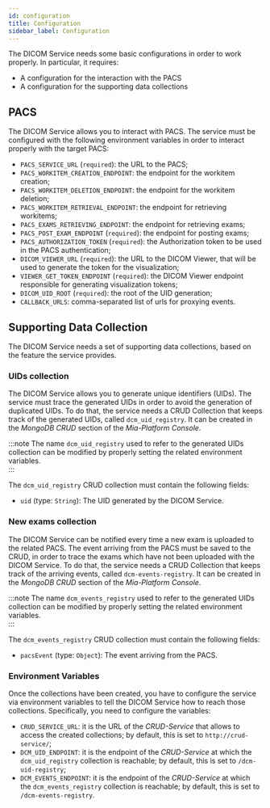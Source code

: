 ```yaml
---
id: configuration
title: Configuration
sidebar_label: Configuration
---
```

The DICOM Service needs some basic configurations in order to work properly. In particular, it requires:
* A configuration for the interaction with the PACS
* A configuration for the supporting data collections

## PACS
The DICOM Service allows you to interact with PACS. The service must be configured with the following environment variables in order to interact properly with the target PACS:
* `PACS_SERVICE_URL` (`required`): the URL to the PACS;
* `PACS_WORKITEM_CREATION_ENDPOINT`: the endpoint for the workitem creation;
* `PACS_WORKITEM_DELETION_ENDPOINT`: the endpoint for the workitem deletion;
* `PACS_WORKITEM_RETRIEVAL_ENDPOINT`: the endpoint for retrieving workitems;
* `PACS_EXAMS_RETRIEVING_ENDPOINT`: the endpoint for retrieving exams;
* `PACS_POST_EXAM_ENDPOINT` (`required`): the endpoint for posting exams;
* `PACS_AUTHORIZATION_TOKEN` (`required`): the Authorization token to be used in the PACS authentication; 
* `DICOM_VIEWER_URL` (`required`): the URL to the DICOM Viewer, that will be used to generate the token for the visualization;
* `VIEWER_GET_TOKEN_ENDPOINT` (`required`): the DICOM Viewer endpoint responsible for generating visualization tokens;
* `DICOM_UID_ROOT` (`required`): the root of the UID generation;
* `CALLBACK_URLS`: comma-separated list of urls for proxying events.

## Supporting Data Collection
The DICOM Service needs a set of supporting data collections, based on the feature the service provides.

### UIDs collection
The DICOM Service allows you to generate unique identifiers (UIDs). The service must trace the generated UIDs in order to avoid the generation of duplicated UIDs. To do that, the service needs a CRUD Collection that keeps track of the generated UIDs, called `dcm_uid_registry`. It can be created in the *MongoDB CRUD* section of the *Mia-Platform Console*.

:::note
The name `dcm_uid_registry` used to refer to the generated UIDs collection can be modified by properly setting the related environment variables.  
:::

The `dcm_uid_registry` CRUD collection must contain the following fields:
* `uid` (type: `String`): The UID generated by the DICOM Service.

### New exams collection
The DICOM Service can be notified every time a new exam is uploaded to the related PACS. The event arriving from the PACS must be saved to the CRUD, in order to trace the exams which have not been uploaded with the DICOM Service. To do that, the service needs a CRUD Collection that keeps track of the arriving events, called `dcm-events-registry`. It can be created in the *MongoDB CRUD* section of the *Mia-Platform Console*.

:::note
The name `dcm_events_registry` used to refer to the generated UIDs collection can be modified by properly setting the related environment variables.  
:::

The `dcm_events_registry` CRUD collection must contain the following fields:
* `pacsEvent` (type: `Object`): The event arriving from the PACS.

### Environment Variables

Once the collections have been created, you have to configure the service via environment variables to tell the DICOM Service how to reach those collections. Specifically, you need to configure the variables: 
- `CRUD_SERVICE_URL`: it is the URL of the *CRUD-Service* that allows to access the created collections; by default, this is set to `http://crud-service/`;
- `DCM_UID_ENDPOINT`: it is the endpoint of the *CRUD-Service* at which the `dcm_uid_registry` collection is reachable; by default, this is set to `/dcm-uid-registry`;
- `DCM_EVENTS_ENDPOINT`: it is the endpoint of the *CRUD-Service* at which the `dcm_events_registry` collection is reachable; by default, this is set to `/dcm-events-registry`.
